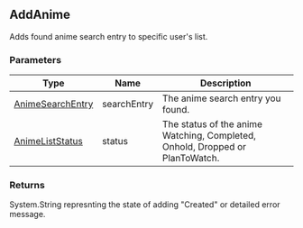 ## AddAnime
Adds found anime search entry to specific user's list.

### Parameters

| Type | Name | Description |
| ---- | ---- | ----------- |
| [AnimeSearchEntry] | searchEntry | The anime search entry you found.|
| [AnimeListStatus] | status | The status of the anime Watching, Completed, Onhold, Dropped or PlanToWatch. |

### Returns
System.String represnting the state of adding "Created" or detailed error message.

[AnimeSearchEntry]: <https://github.com/i3dprogrammer/myanimelistAPI-wrapper/blob/master/docs/Dto/AnimeSearch.md#animesearchentry>
[AnimeListStatus]: <https://github.com/i3dprogrammer/myanimelistAPI-wrapper/blob/master/docs/Enumerations.md#animeliststatus>

